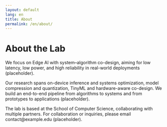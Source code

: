 ```yaml
---
layout: default
lang: en
title: About
permalink: /en/about/
---
```


<div class="container" style="margin:24px 0;">
  <h1>About the Lab</h1>
  <p class="lead">We focus on Edge AI with system–algorithm co-design, aiming for low latency, low power, and high reliability in real-world deployments (placeholder).</p>
  <p>Our research spans on-device inference and systems optimization, model compression and quantization, TinyML and hardware-aware co-design. We build an end-to-end pipeline from algorithms to systems and from prototypes to applications (placeholder).</p>
  <p>The lab is based at the School of Computer Science, collaborating with multiple partners. For collaboration or inquiries, please email contact@example.edu (placeholder).</p>
</div> 